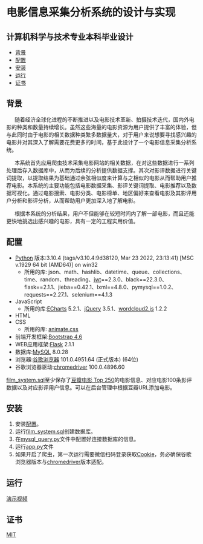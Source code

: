 # 电影信息采集分析系统的设计与实现
## 计算机科学与技术专业本科毕业设计
- [背景](#背景)
- [配置](#配置)
- [安装](#安装)
- [运行](#运行)
- [证书](#证书)

## 背景
&ensp; &ensp; 随着经济全球化进程的不断推进以及电影技术革新、拍摄技术迭代，国内外电影的种类和数量持续增长。虽然这些海量的电影资源为用户提供了丰富的体验，但与此同时由于电影的相关数据种类繁多数据量大，对于用户来说想要寻找感兴趣的电影并对其深入了解需要花费更多的时间，基于此设计了一个电影信息采集分析系统。

&ensp; &ensp; 本系统首先应用爬虫技术采集电影网站的相关数据，在对这些数据进行一系列处理后存入数据库中，从而为后续的分析提供数据支撑。其次对影评数据进行关键词提取，以提取结果为基础通过余弦相似度来计算与之相似的电影从而帮助用户推荐电影。本系统的主要功能包括电影数据采集、影评关键词提取、电影推荐以及数据可视化。通过电影搜索、电影分类、电影榜单、地区偏好来查看电影及其影评用户分析和影评分析，从而帮助用户更加深入地了解电影。

&ensp; &ensp; 根据本系统的分析结果，用户不但能够在较短时间内了解一部电影，而且还能更快地挑选出感兴趣的电影，具有一定的工程实用价值。
## 配置
- [Python](https://www.python.org/) 版本:3.10.4 (tags/v3.10.4:9d38120, Mar 23 2022, 23:13:41) [MSC v.1929 64 bit (AMD64)] on win32
    - 所用的库: json、math、hashlib、datetime、queue、collections、time、random、threading、[jwt](https://jwt.io/)==2.3.0、black==22.3.0、flask==2.1.1、jieba==0.42.1、lxml==4.8.0、pymysql==1.0.2、requests==2.27.1、selenium==4.1.3
- JavaScript
    - 所用的库:[ECharts](https://echarts.apache.org/zh/index.html) 5.2.1、[jQuery](https://jquery.com/) 3.5.1、[wordcloud2.js](https://github.com/timdream/wordcloud2.js) 1.2.2
- HTML
- CSS
    - 所用的库: [animate.css](https://animate.style/)
- 前端开发框架:[Bootstrap 4.6](https://v4.bootcss.com/)
- WEB应用框架:[Flask](https://flask.net.cn/) 2.1.1
- 数据库:[MySQL](https://www.mysql.com/) 8.0.28
- 浏览器:[谷歌浏览器](https://www.google.cn/intl/zh-CN/chrome/) 101.0.4951.64 (正式版本) (64位)
- 谷歌浏览器驱动:[chromedriver](http://chromedriver.storage.googleapis.com/index.html) 100.0.4896.60

[film_system.sql](https://github.com/Eterniter/film_system-me/blob/main/film_system.sql)至少保存了[豆瓣电影 Top 250](https://movie.douban.com/top250)的电影信息、对应电影100条影评数据以及对应影评用户信息。可以在后台管理中根据豆瓣URL添加电影。

## 安装

1. 安装[配置](#配置)。
2. 运行[film_system.sql](https://github.com/Eterniter/film_system-me/blob/main/film_system.sql)创建数据库。
3. 在[mysql_query.py](https://github.com/Eterniter/film_system-me/blob/main/mysql_query.py)文件中配置好连接数据库的信息。
4. 运行[app.py](https://github.com/Eterniter/film_system-me/blob/main/app.py)文件
5. 如果开启了爬虫，第一次运行需要微信扫码登录获取[Cookie](https://developer.mozilla.org/zh-CN/docs/Web/HTTP/Cookies)，务必确保谷歌浏览器版本与[chromedriver](http://chromedriver.storage.googleapis.com/index.html)版本适配。
## 运行
[演示视频](https://www.bilibili.com/video/BV1Hg411R76w?spm_id_from=333.999.0.0)
## 证书
[MIT](LICENSE)
